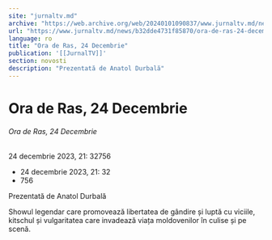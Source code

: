 ```yaml
---
site: "jurnaltv.md"
archive: "https://web.archive.org/web/20240101090837/www.jurnaltv.md/news/b32dde4731f85870/ora-de-ras-24-decembrie.html"
url: "https://www.jurnaltv.md/news/b32dde4731f85870/ora-de-ras-24-decembrie.html"
language: ro
title: "Ora de Ras, 24 Decembrie"
publication: '[[JurnalTV]]'
section: novosti
description: "Prezentată de Anatol Durbală"
---
```


# Ora de Ras, 24 Decembrie

###### Ora de Ras, 24 Decembrie

24 decembrie 2023, 21: 32756

- 24 decembrie 2023, 21: 32
- 756

Prezentată de Anatol Durbală

Showul legendar care promovează libertatea de gândire și luptă cu viciile, kitschul și vulgaritatea care invadează viața moldovenilor în culise și pe scenă.